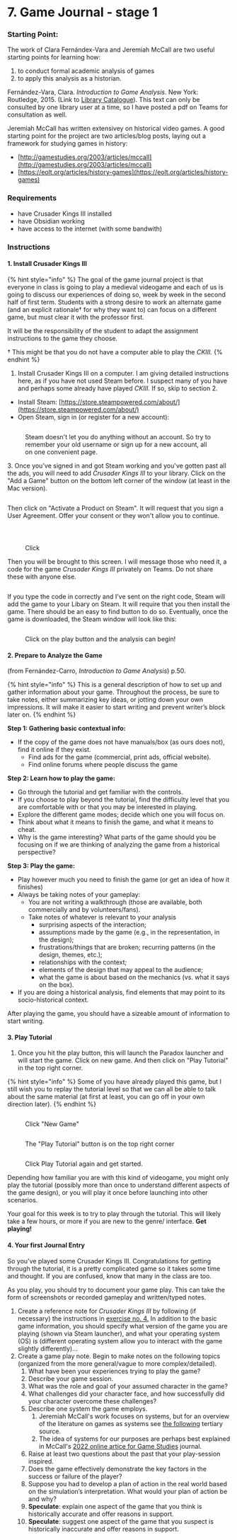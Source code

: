 # 7. Game Journal - stage 1

### Starting Point:

The work of Clara Fernándex-Vara and Jeremiah McCall are two useful starting points for learning how:&#x20;

1. to conduct formal academic analysis of games&#x20;
2. to apply this analysis as a historian.

Fernández-Vara, Clara. _Introduction to Game Analysis_. New York: Routledge, 2015. (Link to [Library Catalogue](https://ocul-crl.primo.exlibrisgroup.com/permalink/01OCUL\_CRL/hgdufh/alma991002172329705153)). This text can only be consulted by one library user at a time, so I have posted a pdf on Teams for consultation as well.&#x20;

Jeremiah McCall has written extensivey on historical video games. A good starting point for the project are two articles/blog posts, laying out a framework for studying games in history:

* [http://gamestudies.org/2003/articles/mccall](http://gamestudies.org/2003/articles/mccall)
* [https://eolt.org/articles/history-games](https://eolt.org/articles/history-games)

### Requirements

* have Crusader Kings III installed
* have Obsidian working
* have access to the internet (with some bandwith)

### Instructions

#### 1. Install Crusader Kings III

{% hint style="info" %}
The goal of the game journal project is that everyone in class is going to play a medieval videogame and each of us is going to discuss our experiences of doing so, week by week in the second half of first term. Students with a strong desire to work an alternate game (and an explicit rationale† for why they want to) can focus on a different game, but must clear it with the professor first.&#x20;



It will be the responsibility of the student to adapt the assignment instructions to the game they choose.&#x20;



† This might be that you do not have a computer able to play the _CKIII._
{% endhint %}

1. Install Crusader Kings III on a computer. I am giving detailed instructions here, as if you have not used Steam before. I suspect many of you have and perhaps some already have played _CKIII._ If so, skip to section 2.&#x20;

* Install Steam: [https://store.steampowered.com/about/](https://store.steampowered.com/about/)
* Open Steam, sign in (or register for a new account):​

<figure><img src="../../.gitbook/assets/Screen Shot 2022-10-01 at 2.51.24 PM.png" alt=""><figcaption><p>Steam doesn't let you do anything without an account. So try to remember your old username or sign up for a new account, all on one convenient page. </p></figcaption></figure>

3\. Once you've signed in and got Steam working and you've gotten past all the ads, you will need to add _Crusader Kings III_ to your library. Click on the "Add a Game" button on the bottom left corner of the window (at least in the Mac version).&#x20;

<figure><img src="../../.gitbook/assets/Screen Shot 2022-10-01 at 2.54.34 PM.png" alt=""><figcaption></figcaption></figure>

Then click on "Activate a Product on Steam". It will request that you sign a User Agreement. Offer your consent or they won't allow you to continue.&#x20;

<div>

<figure><img src="../../.gitbook/assets/Screen Shot 2022-10-01 at 3.02.31 PM.png" alt=""><figcaption></figcaption></figure>

 

<figure><img src="../../.gitbook/assets/Screen Shot 2022-10-01 at 3.02.24 PM.png" alt=""><figcaption></figcaption></figure>

 

<figure><img src="../../.gitbook/assets/Screen Shot 2022-10-01 at 3.02.11 PM.png" alt=""><figcaption><p>Click </p></figcaption></figure>

</div>

Then you will be brought to this screen. I will message those who need it, a code for the game _Crusader Kings III_ privately on Teams. Do not share these with anyone else.&#x20;

<figure><img src="../../.gitbook/assets/Screen Shot 2022-10-01 at 3.02.37 PM.png" alt=""><figcaption></figcaption></figure>

If you type the code in correctly and I've sent on the right code, Steam will add the game to your Libary on Steam. It will require that you then install the game. There should be an easy to find button to do so. Eventually, once the game is downloaded, the Steam window will look like this:&#x20;

<figure><img src="../../.gitbook/assets/Screen Shot 2022-10-01 at 3.09.16 PM.png" alt=""><figcaption><p>Click on the play button and the analysis can begin!</p></figcaption></figure>

#### 2. Prepare to Analyze the Game

(from Fernández-Carro, _Introduction to Game Analysis_) p.50.

{% hint style="info" %}
This is a general description of how to set up and gather information about your game. Throughout the process, be sure to take notes, either summarizing key ideas, or jotting down your own impressions. It will make it easier to start writing and prevent writer’s block later on.
{% endhint %}

**Step 1: Gathering basic contextual info:**

* If the copy of the game does not have manuals/box (as ours does not), find it online if they exist.
  * Find ads for the game (commercial, print ads, official website).
  * Find online forums where people discuss the game

**Step 2: Learn how to play the game:**

* Go through the tutorial and get familiar with the controls.
* If you choose to play beyond the tutorial, find the difficulty level that you are comfortable with or that you may be interested in playing.
* Explore the different game modes; decide which one you will focus on.
* Think about what it means to finish the game, and what it means to cheat.
* Why is the game interesting? What parts of the game should you be focusing on if we are thinking of analyzing the game from a historical perspective?

**Step 3: Play the game:**

* Play however much you need to finish the game (or get an idea of how it finishes)
* Always be taking notes of your gameplay:
  * You are not writing a walkthrough (those are available, both commercially and by volunteers/fans).
  * Take notes of whatever is relevant to your analysis
    * surprising aspects of the interaction;
    * assumptions made by the game (e.g., in the representation, in the design);
    * frustrations/things that are broken; recurring patterns (in the design, themes, etc.);
    * relationships with the context;
    * elements of the design that may appeal to the audience;
    * what the game is about based on the mechanics (vs. what it says on the box).
* If you are doing a historical analysis, find elements that may point to its socio-historical context.

After playing the game, you should have a sizeable amount of information to start writing.

#### 3. Play Tutorial

1. Once you hit the play button, this will launch the Paradox launcher and will start the game. Click on new game. And then click on "Play Tutorial" in the top right corner.&#x20;

{% hint style="info" %}
Some of you have already played this game, but I still wish you to replay the tutorial level so that we can all be able to talk about the same material (at first at least, you can go off in your own direction later).&#x20;
{% endhint %}

<div>

<figure><img src="../../.gitbook/assets/Screen Shot 2022-10-01 at 3.20.17 PM.png" alt=""><figcaption><p>Click "New Game"</p></figcaption></figure>

 

<figure><img src="../../.gitbook/assets/Screen Shot 2022-10-01 at 3.20.49 PM.png" alt=""><figcaption><p>The "Play Tutorial" button is on the top right corner</p></figcaption></figure>

 

<figure><img src="../../.gitbook/assets/Screen Shot 2022-10-01 at 3.20.56 PM.png" alt=""><figcaption><p>Click Play Tutorial again and get started. </p></figcaption></figure>

</div>

Depending how familiar you are with this kind of videogame, you might only play the tutorial (possibly more than once to understand different aspects of the game design), or you will play it once before launching into other scenarios.&#x20;

Your goal for this week is to try to play through the tutorial. This will likely take a few hours, or more if you are new to the genre/ interface. **Get playing!**

#### 4. Your first Journal Entry

So you've played some Crusader Kings III. Congratulations for getting through the tutorial, it is a pretty complicated game so it takes some time and thought. If you are confused, know that many in the class are too.&#x20;

As you play, you should try to document your game play. This can take the form of screenshots or recorded gameplay and written/typed notes.&#x20;

1. Create a reference note for _Crusader Kings III_ by following (if necessary) the instructions in [exercise no. 4.](4.-writing-up-a-reference-note.md#game-reference-note) In addition to the basic game information, you should specify what version of the game you are playing (shown via Steam launcher), and what your operating system (OS) is (different operating system allow you to interact with the game slightly differently)...
2. Create a game play note. Begin to make notes on the following topics (organized from the more general/vague to more complex/detailed).&#x20;
   1. What have been your experiences trying to play the game?
   2. Describe your game session.
   3. What was the role and goal of your assumed character in the game?
   4. What challenges did your character face, and how successfully did your character overcome these challenges?
   5. Describe one system the game employs.&#x20;
      1. Jeremiah McCall's work focuses on systems, but for an overview of the literature on games as systems see [the following](https://eolt.org/articles/game-definition) tertiary source.&#x20;
      2. The idea of systems for our purposes are perhaps best explained in McCall's [2022 online artice for Game Studies](http://gamestudies.org/2003/articles/mccall) journal.&#x20;
   6. Raise at least two questions about the past that your play-session inspired.
   7. Does the game effectively demonstrate the key factors in the success or failure of the player?
   8. Suppose you had to develop a plan of action in the real world based on the simulation’s interpretation. What would your plan of action be and why?
   9. **Speculate**: explain one aspect of the game that you think is historically accurate and offer reasons in support.
   10. **Speculate**: suggest one aspect of the game that you suspect is historically inaccurate and offer reasons in support.
